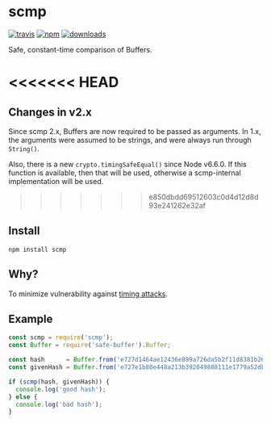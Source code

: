 # scmp
[![travis][travis-image]][travis-url]
[![npm][npm-image]][npm-url]
[![downloads][downloads-image]][downloads-url]

[travis-image]: https://travis-ci.org/freewil/scmp.svg?branch=master
[travis-url]: https://travis-ci.org/freewil/scmp

[npm-image]: https://img.shields.io/npm/v/scmp.svg?style=flat
[npm-url]: https://npmjs.org/package/scmp

[downloads-image]: https://img.shields.io/npm/dm/scmp.svg?style=flat
[downloads-url]: https://npmjs.org/package/scmp

Safe, constant-time comparison of Buffers.

<<<<<<< HEAD
=======
## Changes in v2.x
Since scmp 2.x, Buffers are now required to be passed as arguments. In 1.x,
the arguments were assumed to be strings, and were always run through `String()`.

Also, there is a new `crypto.timingSafeEqual()` since Node v6.6.0. If this function
is available, then that will be used, otherwise a scmp-internal implementation
will be used.

>>>>>>> e850dbdd69512603c0d4d12d8d93e241262e32af
## Install

```
npm install scmp
```

## Why?

To minimize vulnerability against [timing attacks](http://codahale.com/a-lesson-in-timing-attacks/).

## Example

```js
const scmp = require('scmp');
const Buffer = require('safe-buffer').Buffer;

const hash      = Buffer.from('e727d1464ae12436e899a726da5b2f11d8381b26', 'hex');
const givenHash = Buffer.from('e727e1b80e448a213b392049888111e1779a52db', 'hex');

if (scmp(hash, givenHash)) {
  console.log('good hash');
} else {
  console.log('bad hash');
}

```
